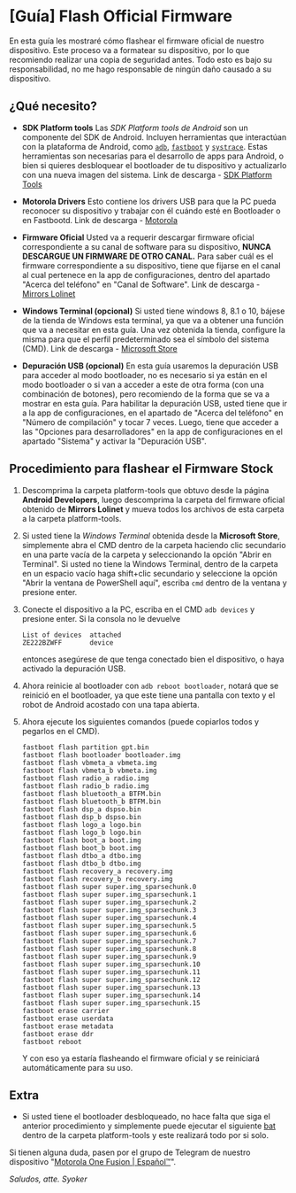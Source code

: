# [Guía] Flash Official Firmware

En esta guía les mostraré cómo flashear el firmware oficial de nuestro dispositivo. Este proceso va a formatear su dispositivo, por lo que recomiendo realizar una copia de seguridad antes.
Todo esto es bajo su responsabilidad, no me hago responsable de ningún daño causado a su dispositivo.

## ¿Qué necesito?

- **SDK Platform tools**
  Las _SDK Platform tools de Android_ son un componente del SDK de Android. Incluyen herramientas que interactúan con la plataforma de Android, como [`adb`](https://developer.android.com/studio/command-line/adb), [`fastboot`](https://android.googlesource.com/platform/system/core/+/master/fastboot/#fastboot) y [`systrace`](https://developer.android.com/topic/performance/tracing/command-line). Estas herramientas son necesarias para el desarrollo de apps para Android, o bien si quieres desbloquear el bootloader de tu dispositivo y actualizarlo con una nueva imagen del sistema.
  Link de descarga - [SDK Platform Tools](https://developer.android.com/studio/releases/platform-tools)

- **Motorola Drivers**
  Esto contiene los drivers USB para que la PC pueda reconocer su dispositivo y trabajar con él cuándo esté en Bootloader o en Fastbootd.
  Link de descarga - [Motorola](https://motorola-global-es-latam.custhelp.com/app/answers/detail/a_id/89882)

- **Firmware Oficial**
  Usted va a requerir descargar firmware oficial correspondiente a su canal de software para su dispositivo, **NUNCA DESCARGUE UN FIRMWARE DE OTRO CANAL.** Para saber cuál es el firmware correspondiente a su dispositivo, tiene que fijarse en el canal al cual pertenece en la app de configuraciones, dentro del apartado "Acerca del teléfono" en "Canal de Software".
  Link de descarga - [Mirrors Lolinet](https://mirrors.lolinet.com/firmware/moto/astro/official/)

- **Windows Terminal (opcional)**
  Si usted tiene windows 8, 8.1 o 10, bájese de la tienda de Windows esta terminal, ya que va a obtener una función que va a necesitar en esta guía. Una vez obtenida la tienda, configure la misma para que el perfil predeterminado sea el símbolo del sistema (CMD).
  Link de descarga - [Microsoft Store](https://www.microsoft.com/store/productId/9N0DX20HK701)

- **Depuración USB (opcional)**
  En esta guía usaremos la depuración USB para acceder al modo bootloader, no es necesario si ya están en el modo bootloader o si van a acceder a este de otra forma (con una combinación de botones), pero recomiendo de la forma que se va a mostrar en esta guía.
  Para habilitar la depuración USB, usted tiene que ir a la app de configuraciones, en el apartado de "Acerca del teléfono" en "Número de compilación" y tocar 7 veces. Luego, tiene que acceder a las "Opciones para desarrolladores" en la app de configuraciones en el apartado "Sistema" y activar la "Depuración USB".

## Procedimiento para flashear el Firmware Stock

1. Descomprima la carpeta platform-tools que obtuvo desde la página **Android Developers**, luego descomprima la carpeta del firmware oficial obtenido de **Mirrors Lolinet** y mueva todos los archivos de esta carpeta a la carpeta platform-tools.

2. Si usted tiene la *Windows Terminal* obtenida desde la **Microsoft Store**, simplemente abra el CMD dentro de la carpeta haciendo clic secundario en una parte vacía de la carpeta y seleccionando la opción "Abrir en Terminal".
   Si usted no tiene la Windows Terminal, dentro de la carpeta en un espacio vacío haga shift+clic secundario y seleccione la opción "Abrir la ventana de PowerShell aquí", escriba `cmd` dentro de la ventana y presione enter.

3. Conecte el dispositivo a la PC, escriba en el CMD `adb devices` y presione enter.
   Si la consola no le devuelve
   
   ```CMD
   List of devices  attached
   ZE222BZWFF       device
   ```
   
   entonces asegúrese de que tenga conectado bien el dispositivo, o haya activado la depuración USB.

4. Ahora reinicie al bootloader con `adb reboot bootloader`, notará que se reinició en el bootloader, ya que este tiene una pantalla con texto y el robot de Android acostado con una tapa abierta.

5. Ahora ejecute los siguientes comandos (puede copiarlos todos y pegarlos en el CMD).
   
   ```CMD
   fastboot flash partition gpt.bin
   fastboot flash bootloader bootloader.img
   fastboot flash vbmeta_a vbmeta.img
   fastboot flash vbmeta_b vbmeta.img
   fastboot flash radio_a radio.img
   fastboot flash radio_b radio.img
   fastboot flash bluetooth_a BTFM.bin
   fastboot flash bluetooth_b BTFM.bin
   fastboot flash dsp_a dspso.bin
   fastboot flash dsp_b dspso.bin
   fastboot flash logo_a logo.bin
   fastboot flash logo_b logo.bin
   fastboot flash boot_a boot.img
   fastboot flash boot_b boot.img
   fastboot flash dtbo_a dtbo.img
   fastboot flash dtbo_b dtbo.img
   fastboot flash recovery_a recovery.img
   fastboot flash recovery_b recovery.img
   fastboot flash super super.img_sparsechunk.0
   fastboot flash super super.img_sparsechunk.1
   fastboot flash super super.img_sparsechunk.2
   fastboot flash super super.img_sparsechunk.3
   fastboot flash super super.img_sparsechunk.4
   fastboot flash super super.img_sparsechunk.5
   fastboot flash super super.img_sparsechunk.6
   fastboot flash super super.img_sparsechunk.7
   fastboot flash super super.img_sparsechunk.8
   fastboot flash super super.img_sparsechunk.9
   fastboot flash super super.img_sparsechunk.10
   fastboot flash super super.img_sparsechunk.11
   fastboot flash super super.img_sparsechunk.12
   fastboot flash super super.img_sparsechunk.13
   fastboot flash super super.img_sparsechunk.14
   fastboot flash super super.img_sparsechunk.15
   fastboot erase carrier
   fastboot erase userdata
   fastboot erase metadata
   fastboot erase ddr
   fastboot reboot
   ```
   
   Y con eso ya estaría flasheando el firmware oficial y se reiniciará automáticamente para su uso.

## Extra

- Si usted tiene el bootloader desbloqueado, no hace falta que siga el anterior procedimiento y simplemente puede ejecutar el siguiente [bat](https://forum.xda-developers.com/t/guide-one-fusion-xt2073-fastboot-flashing.4205723/) dentro de la carpeta platform-tools y este realizará todo por si solo.

Si tienen alguna duda, pasen por el grupo de Telegram de nuestro dispositivo "[Motorola One Fusion | Español™](https://t.me/MotorolaOneFusionES)".

*Saludos, atte. Syoker*

